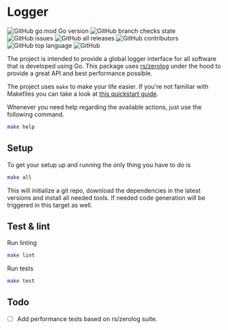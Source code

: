 # Logger

![GitHub go.mod Go version](http://shields.k8s.idbi.pe:30001/github/go-mod/go-version/idbi/logger?style=for-the-badge)
![GitHub branch checks state](http://shields.k8s.idbi.pe:30001/github/checks-status/idbi/logger/main?style=for-the-badge)
![GitHub issues](http://shields.k8s.idbi.pe:30001/github/issues/idbi/logger?style=for-the-badge)
![GitHub all releases](http://shields.k8s.idbi.pe:30001/github/downloads/idbi/logger/total?style=for-the-badge)
![GitHub contributors](http://shields.k8s.idbi.pe:30001/github/contributors/idbi/logger?style=for-the-badge)
![GitHub top language](http://shields.k8s.idbi.pe:30001/github/languages/top/idbi/logger?style=for-the-badge)
![GitHub](http://shields.k8s.idbi.pe:30001/github/license/idbi/logger?style=for-the-badge)

The project is intended to provide a global logger interface for all software that is developed using Go. This package
uses [rs/zerolog]() under the hood to provide a great API and best performance possible.

The project uses `make` to make your life easier. If you're not familiar with Makefiles you can take a look
at [this quickstart guide](https://makefiletutorial.com).

Whenever you need help regarding the available actions, just use the following command.

```bash
make help
```

## Setup

To get your setup up and running the only thing you have to do is

```bash
make all
```

This will initialize a git repo, download the dependencies in the latest versions and install all needed tools.
If needed code generation will be triggered in this target as well.

## Test & lint

Run linting

```bash
make lint
```

Run tests

```bash
make test
```

## Todo

- [ ] Add performance tests based on rs/zerolog suite.
